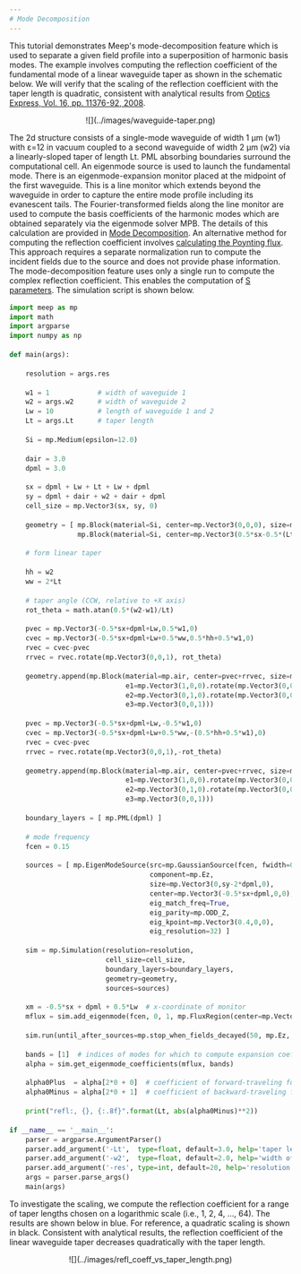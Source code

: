 ```yaml
---
# Mode Decomposition
---
```


This tutorial demonstrates Meep's mode-decomposition feature which is used to separate a given field profile into a superposition of harmonic basis modes. The example involves computing the reflection coefficient of the fundamental mode of a linear waveguide taper as shown in the schematic below. We will verify that the scaling of the reflection coefficient with the taper length is quadratic, consistent with analytical results from [Optics Express, Vol. 16, pp. 11376-92, 2008](http://www.opticsinfobase.org/abstract.cfm?URI=oe-16-15-11376).

<center>
![](../images/waveguide-taper.png)
</center>

The 2d structure consists of a single-mode waveguide of width 1 μm (w1) with ε=12 in vacuum coupled to a second waveguide of width 2 μm (w2) via a linearly-sloped taper of length Lt. PML absorbing boundaries surround the computational cell. An eigenmode source is used to launch the fundamental mode. There is an eigenmode-expansion monitor placed at the midpoint of the first waveguide. This is a line monitor which extends beyond the waveguide in order to capture the entire mode profile including its evanescent tails. The Fourier-transformed fields along the line monitor are used to compute the basis coefficients of the harmonic modes which are obtained separately via the eigenmode solver MPB. The details of this calculation are provided in [Mode Decomposition](../Mode_Decomposition). An alternative method for computing the reflection coefficient involves [calculating the Poynting flux](Basics/#transmission-spectrum-of-a-waveguide-bend). This approach requires a separate normalization run to compute the incident fields due to the source and does not provide phase information. The mode-decomposition feature uses only a single run to compute the complex reflection coefficient. This enables the computation of [S parameters](https://en.wikipedia.org/wiki/Scattering_parameters). The simulation script is shown below.

```py
import meep as mp
import math
import argparse
import numpy as np

def main(args):

    resolution = args.res

    w1 = 1            # width of waveguide 1
    w2 = args.w2      # width of waveguide 2
    Lw = 10           # length of waveguide 1 and 2
    Lt = args.Lt      # taper length

    Si = mp.Medium(epsilon=12.0)

    dair = 3.0
    dpml = 3.0

    sx = dpml + Lw + Lt + Lw + dpml
    sy = dpml + dair + w2 + dair + dpml
    cell_size = mp.Vector3(sx, sy, 0)

    geometry = [ mp.Block(material=Si, center=mp.Vector3(0,0,0), size=mp.Vector3(mp.inf,w1,mp.inf)),
                 mp.Block(material=Si, center=mp.Vector3(0.5*sx-0.5*(Lt+Lw+dpml),0,0), size=mp.Vector3(Lt+Lw+dpml,w2,mp.inf)) ]

    # form linear taper

    hh = w2
    ww = 2*Lt

    # taper angle (CCW, relative to +X axis)
    rot_theta = math.atan(0.5*(w2-w1)/Lt)

    pvec = mp.Vector3(-0.5*sx+dpml+Lw,0.5*w1,0)
    cvec = mp.Vector3(-0.5*sx+dpml+Lw+0.5*ww,0.5*hh+0.5*w1,0)
    rvec = cvec-pvec
    rrvec = rvec.rotate(mp.Vector3(0,0,1), rot_theta)

    geometry.append(mp.Block(material=mp.air, center=pvec+rrvec, size=mp.Vector3(ww,hh,mp.inf),
                             e1=mp.Vector3(1,0,0).rotate(mp.Vector3(0,0,1),rot_theta),
                             e2=mp.Vector3(0,1,0).rotate(mp.Vector3(0,0,1),rot_theta),
                             e3=mp.Vector3(0,0,1)))

    pvec = mp.Vector3(-0.5*sx+dpml+Lw,-0.5*w1,0)
    cvec = mp.Vector3(-0.5*sx+dpml+Lw+0.5*ww,-(0.5*hh+0.5*w1),0)
    rvec = cvec-pvec
    rrvec = rvec.rotate(mp.Vector3(0,0,1),-rot_theta)

    geometry.append(mp.Block(material=mp.air, center=pvec+rrvec, size=mp.Vector3(ww,hh,mp.inf),
                             e1=mp.Vector3(1,0,0).rotate(mp.Vector3(0,0,1),-rot_theta),
                             e2=mp.Vector3(0,1,0).rotate(mp.Vector3(0,0,1),-rot_theta),
                             e3=mp.Vector3(0,0,1)))

    boundary_layers = [ mp.PML(dpml) ]

    # mode frequency
    fcen = 0.15

    sources = [ mp.EigenModeSource(src=mp.GaussianSource(fcen, fwidth=0.5*fcen),
                                   component=mp.Ez,
                                   size=mp.Vector3(0,sy-2*dpml,0),
                                   center=mp.Vector3(-0.5*sx+dpml,0,0),
                                   eig_match_freq=True,
                                   eig_parity=mp.ODD_Z,
                                   eig_kpoint=mp.Vector3(0.4,0,0),
                                   eig_resolution=32) ]

    sim = mp.Simulation(resolution=resolution,
                        cell_size=cell_size,
                        boundary_layers=boundary_layers,
                        geometry=geometry,
                        sources=sources)

    xm = -0.5*sx + dpml + 0.5*Lw  # x-coordinate of monitor
    mflux = sim.add_eigenmode(fcen, 0, 1, mp.FluxRegion(center=mp.Vector3(xm,0), size=mp.Vector3(0,sy-2*dpml)))

    sim.run(until_after_sources=mp.stop_when_fields_decayed(50, mp.Ez, mp.Vector3(xm,0), 1e-10))

    bands = [1]  # indices of modes for which to compute expansion coefficients
    alpha = sim.get_eigenmode_coefficients(mflux, bands)

    alpha0Plus  = alpha[2*0 + 0]  # coefficient of forward-traveling fundamental mode
    alpha0Minus = alpha[2*0 + 1]  # coefficient of backward-traveling fundamental mode

    print("refl:, {}, {:.8f}".format(Lt, abs(alpha0Minus)**2))

if __name__ == '__main__':
    parser = argparse.ArgumentParser()
    parser.add_argument('-Lt',  type=float, default=3.0, help='taper length (default: 3.0)')
    parser.add_argument('-w2',  type=float, default=2.0, help='width of outgoing waveguide (default: 2.0)')
    parser.add_argument('-res', type=int, default=20, help='resolution (default: 20)')
    args = parser.parse_args()
    main(args)
```

To investigate the scaling, we compute the reflection coefficient for a range of taper lengths chosen on a logarithmic scale (i.e., 1, 2, 4, ..., 64). The results are shown below in blue. For reference, a quadratic scaling is shown in black. Consistent with analytical results, the reflection coefficient of the linear waveguide taper decreases quadratically with the taper length.

<center>
![](../images/refl_coeff_vs_taper_length.png)
</center>
